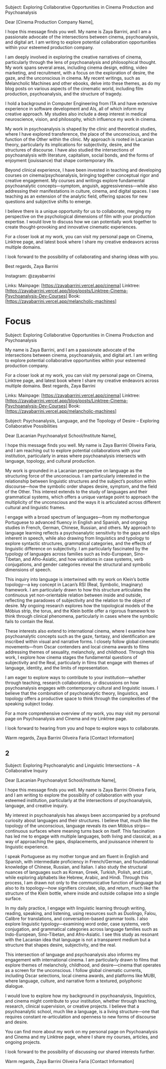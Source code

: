 Subject: Exploring Collaborative Opportunities in Cinema Production and Psychoanalysis

Dear [Cinema Production Company Name],

I hope this message finds you well. My name is Zaya Barrini, and I am a passionate advocate of the intersections between cinema, psychoanalysis, and digital art. I am writing to explore potential collaboration opportunities within your esteemed production company.

I am deeply involved in exploring the creative narratives of cinema, particularly through the lens of psychoanalysis and philosophical thought. My work spans several areas, including cinema design, editing, video marketing, and recruitment, with a focus on the exploration of desire, the gaze, and the unconscious in cinema. My recent writings, such as Melancholic Machines and other ebooks, delve into these themes, as do my blog posts on various aspects of the cinematic world, including film production, psychoanalysis, and the structure of tragedy.

I hold a background in Computer Engineering from ITA and have extensive experience in software development and AIs, all of which inform my creative approach. My studies also include a deep interest in medical neuroscience, vision, and philosophy, which influence my work in cinema.

My work in psychoanalysis is shaped by the clinic and theoretical studies, where I have explored transference, the place of the unconscious, and the function of the Other within the clinic. My approach is rooted in Lacanian theory, particularly its implications for subjectivity, desire, and the structures of discourse. I have also studied the intersections of psychoanalysis with literature, capitalism, social bonds, and the forms of enjoyment (jouissance) that shape contemporary life.

Beyond clinical experience, I have been invested in teaching and developing courses on cinema/psychoanalysis, bringing together conceptual rigor and creative engagement. My courses and writings explore fundamental psychoanalytic concepts—symptom, anguish, aggressiveness—while also addressing their manifestations in culture, cinema, and digital spaces. I see teaching as an extension of the analytic field, offering spaces for new questions and subjective shifts to emerge.

I believe there is a unique opportunity for us to collaborate, merging my perspective on the psychological dimensions of film with your production expertise. I would love to discuss how we can potentially work together to create thought-provoking and innovative cinematic experiences.

For a closer look at my work, you can visit my personal page on Cinema, Linktree page, and latest book where I share my creative endeavors across multiple domains.


I look forward to the possibility of collaborating and sharing ideas with you.

Best regards,
Zaya Barrini 

Instagram: @zayabarrini

Links:
Mainpage: [https://zayabarrini.vercel.app/cinema]
Linktree: [https://zayabarrini.vercel.app/blog/posts/Linktree-Cinema-Psychoanalysis-Dev-Courses]
Book: [https://zayabarrini.vercel.app/melancholic-machines]



# Focus

Subject: Exploring Collaborative Opportunities in Cinema Production and Psychoanalysis

My name is Zaya Barrini, and I am a passionate advocate of the intersections between cinema, psychoanalysis, and digital art. I am writing to explore potential collaborative opportunities within your esteemed production company.

For a closer look at my work, you can visit my personal page on Cinema, Linktree page, and latest book where I share my creative endeavors across multiple domains.
Best regards,
Zaya Barrini 


Links:
Mainpage: [https://zayabarrini.vercel.app/cinema]
Linktree: [https://zayabarrini.vercel.app/blog/posts/Linktree-Cinema-Psychoanalysis-Dev-Courses]
Book: [https://zayabarrini.vercel.app/melancholic-machines]



Subject: Psychoanalysis, Language, and the Topology of Desire – Exploring Collaborative Possibilities

Dear [Lacanian Psychoanalyst School/Institute Name],

I hope this message finds you well. My name is Zaya Barrini Oliveira Faria, and I am reaching out to explore potential collaborations with your institution, particularly in areas where psychoanalysis intersects with language, topology, and cultural production.

My work is grounded in a Lacanian perspective on language as the structuring force of the unconscious. I am particularly interested in the relationship between linguistic structures and the subject’s position within discourse—how the symbolic order shapes desire, symptom, and the field of the Other. This interest extends to the study of languages and their grammatical systems, which offers a unique vantage point to approach the multiplicity of the unconscious and the ways it is articulated across different cultural and linguistic frames.

I engage with a broad spectrum of languages—from my mothertongue Portuguese to advanced fluency in English and Spanish, and ongoing studies in French, German, Chinese, Russian, and others. My approach to language learning reflects a psychoanalytic sensitivity to the gaps and slips inherent in speech, while also drawing from linguistics and typology to explore syntactic structures, grammatical categories, and the effects of linguistic difference on subjectivity. I am particularly fascinated by the typology of languages across families such as Indo-European, Sino-Tibetan, and Afro-Asiatic, and how variations in case systems, verb conjugations, and gender categories reveal the structural and symbolic dimensions of speech.

This inquiry into language is intertwined with my work on Klein’s bottle topology—a key concept in Lacan’s RSI (Real, Symbolic, Imaginary) framework. I am particularly drawn to how this structure articulates the continuous yet non-orientable relation between inside and outside, reflecting the paradoxes of subjectivity and the relation to the object of desire. My ongoing research explores how the topological models of the Möbius strip, the torus, and the Klein bottle offer a rigorous framework to think through clinical phenomena, particularly in cases where the symbolic fails to contain the Real.

These interests also extend to international cinema, where I examine how psychoanalytic concepts such as the gaze, fantasy, and identification are inscribed within visual and narrative forms. I closely follow global cinematic movements—from Oscar contenders and local cinema awards to films addressing themes of sexuality, melancholy, and childhood. Through this work, I explore how cinema stages the fundamental questions of subjectivity and the Real, particularly in films that engage with themes of language, identity, and the limits of representation.

I am eager to explore ways to contribute to your institution—whether through teaching, research collaborations, or discussions on how psychoanalysis engages with contemporary cultural and linguistic issues. I believe that the combination of psychoanalytic theory, linguistics, and topology offers a productive space to think through the complexities of the speaking subject today.

For a more comprehensive overview of my work, you may visit my personal page on Psychoanalysis and Cinema and my Linktree page.

I look forward to hearing from you and hope to explore ways to collaborate.

Warm regards,
Zaya Barrini Oliveira Faria
[Contact Information]


## 2

Subject: Exploring Psychoanalytic and Linguistic Intersections – A Collaborative Inquiry

Dear [Lacanian Psychoanalyst School/Institute Name],

I hope this message finds you well. My name is Zaya Barrini Oliveira Faria, and I am writing to explore the possibility of collaboration with your esteemed institution, particularly at the intersections of psychoanalysis, language, and creative inquiry.

My interest in psychoanalysis has always been accompanied by a profound curiosity about languages and their structures. I believe that, much like the topology of the unconscious, language reveals its own Möbius strips—continuous surfaces where meaning turns back on itself. This fascination has led me to engage with multiple languages, both living and classical, as a way of approaching the gaps, displacements, and jouissance inherent to linguistic experience.

I speak Portuguese as my mother tongue and am fluent in English and Spanish, with intermediate proficiency in French/German, and foundational knowledge of Chinese, Russian, and Italian. I also study the structural nuances of languages such as Korean, Greek, Turkish, Polish, and Latin, while exploring alphabets like Hebrew, Arabic, and Hindi. Through this process, I am drawn not only to the communicative function of language but also to its topology—how signifiers circulate, slip, and return, much like the structure of the Klein bottle, where inside and outside collapse into a single surface.

In my daily practice, I engage with linguistic learning through writing, reading, speaking, and listening, using resources such as Duolingo, Falou, Calibre for translations, and conversation-based grammar tools. I also explore linguistic typology—examining word order, case systems, verb conjugation, and grammatical categories across language families such as Indo-European, Sino-Tibetan, and Afro-Asiatic. I see this study as resonant with the Lacanian idea that language is not a transparent medium but a structure that shapes desire, subjectivity, and the real.

This intersection of language and psychoanalysis also informs my engagement with international cinema. I am particularly drawn to films that explore themes of melancholy, childhood, and desire—cinema that operates as a screen for the unconscious. I follow global cinematic currents, including Oscar selections, local cinema awards, and platforms like MUBI, where language, culture, and narrative form a textured, polyphonic dialogue.

I would love to explore how my background in psychoanalysis, linguistics, and cinema might contribute to your institution, whether through teaching, research, clinical supervision, or creative projects. I believe that a psychoanalytic school, much like a language, is a living structure—one that requires constant re-articulation and openness to new forms of discourse and desire.

You can find more about my work on my personal page on Psychoanalysis and Cinema and my Linktree page, where I share my courses, articles, and ongoing projects.

I look forward to the possibility of discussing our shared interests further.

Warm regards,
Zaya Barrini Oliveira Faria
[Contact Information]

